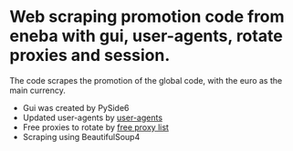 # Web scraping promotion code from eneba with gui, user-agents, rotate proxies and session.

The code scrapes the promotion of the global code, with the euro as the main currency.

- Gui was created by PySide6
- Updated user-agents by [user-agents](https://user-agents.net/)
- Free proxies to rotate by [free proxy list](https://free-proxy-list.net/)
- Scraping using BeautifulSoup4